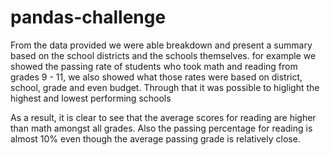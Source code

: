 # pandas-challenge

From the data provided we were able breakdown and present a summary based on the school districts and the schools themselves. for example we showed the passing rate of students who took math and reading from grades 9 - 11, we also showed what those rates were based on district, school, grade and even budget. Through that it was possible to higlight the highest and lowest performing schools

As a result, it is clear to see that the average scores for reading are higher than math amongst all grades. Also the passing percentage for reading is almost 10% even though the average passing grade is relatively close.
